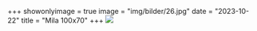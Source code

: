 +++
showonlyimage = true
image = "img/bilder/26.jpg"
date = "2023-10-22"
title = "Mila 100x70"
+++
![](/img/bilder/26.jpg)